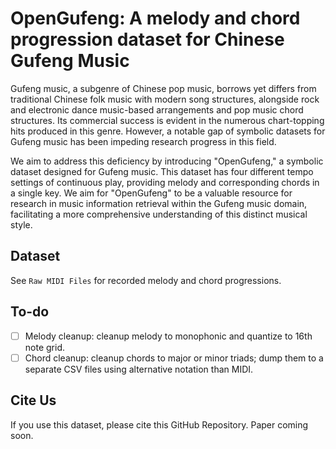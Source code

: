 # OpenGufeng: A melody and chord progression dataset for Chinese Gufeng Music
Gufeng music, a subgenre of Chinese pop music, borrows yet differs from traditional Chinese folk music with modern song structures, alongside rock and electronic dance music-based arrangements and pop music chord structures. Its commercial success is evident in the numerous chart-topping hits produced in this genre. However, a notable gap of symbolic datasets for Gufeng music has been impeding research progress in this field. 

We aim to address this deficiency by introducing "OpenGufeng," a symbolic dataset designed for Gufeng music. This dataset has four different tempo settings of continuous play, providing melody and corresponding chords in a single key. We aim for "OpenGufeng" to be a valuable resource for research in music information retrieval within the Gufeng music domain, facilitating a more comprehensive understanding of this distinct musical style.

## Dataset
See `Raw MIDI Files` for recorded melody and chord progressions. 

## To-do
- [ ] Melody cleanup: cleanup melody to monophonic and quantize to 16th note grid.
- [ ] Chord cleanup: cleanup chords to major or minor triads; dump them to a separate CSV files using alternative notation than MIDI.

## Cite Us
If you use this dataset, please cite this GitHub Repository. Paper coming soon.